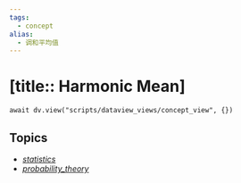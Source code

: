 ```yaml
---
tags:
  - concept
alias:
  - 调和平均值
---
```


# [title:: Harmonic Mean]

```dataviewjs
await dv.view("scripts/dataview_views/concept_view", {})
```

## Topics

- [_statistics_](topics/_statistics_.md)
- [_probability_theory_](_probability_theory_.md)
